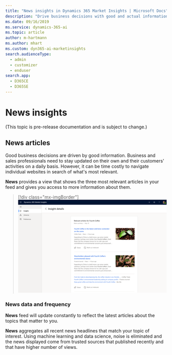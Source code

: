 ```yaml
---
title: "News insights in Dynamics 365 Market Insights | Microsoft Docs"
description: "Drive business decisions with good and actual information using news insights."
ms.date: 09/16/2019
ms.service: dynamics-365-ai
ms.topic: article
author: m-hartmann
ms.author: mhart
ms.custom: dyn365-ai-marketinsights
search.audienceType: 
  - admin
  - customizer
  - enduser
search.app: 
  - D365CE
  - D365SE
---
```


# News insights

(This topic is pre-release documentation and is subject to change.)

## News articles

Good business decisions are driven by good information. Business and sales professionals need to stay updated on their own and their customers' activities on a daily basis. However, it can be time costly to navigate individual websites in search of what's most relevant.

**News** provides a view that shows the three most relevant articles in your feed and gives you access to more information about them.

> [!div class="mx-imgBorder"]
> ![Insight detail showing relevant news articles for a topic](media/insight-details-news.png)

### News data and frequency

**News** feed will update constantly to reflect the latest articles about the topics that matter to you.

**News** aggregates all recent news headlines that match your topic of interest. Using machine learning and data science, noise is eliminated and the news displayed come from trusted sources that published recently and that have higher number of views.

